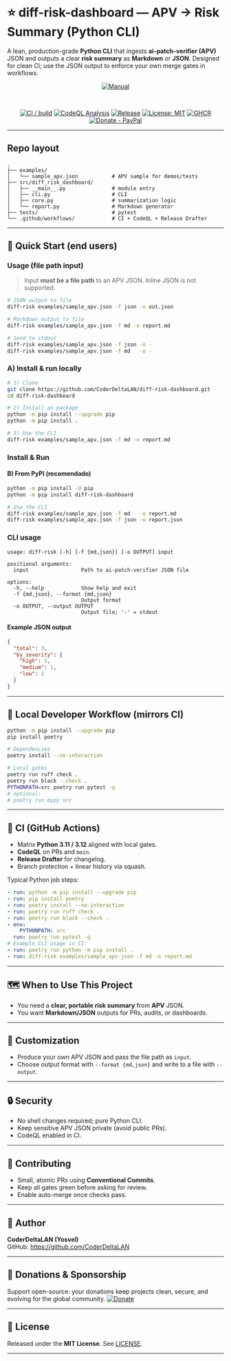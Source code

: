 # ⭐ diff-risk-dashboard — APV → Risk Summary (Python CLI)

A lean, production-grade **Python CLI** that ingests **ai-patch-verifier (APV)** JSON and outputs a clear **risk summary** as **Markdown** or **JSON**.
Designed for clean CI; use the JSON output to enforce your own merge gates in workflows.

<div align="center">

[![Manual](https://img.shields.io/badge/Manual-User%20Guide-blue?style=for-the-badge)](docs/MANUAL.md)

<br/>

[![CI / build](https://github.com/CoderDeltaLAN/diff-risk-dashboard/actions/workflows/build.yml/badge.svg?branch=main)](https://github.com/CoderDeltaLAN/diff-risk-dashboard/actions/workflows/build.yml)
[![CodeQL Analysis](https://github.com/CoderDeltaLAN/diff-risk-dashboard/actions/workflows/codeql.yml/badge.svg?branch=main)](https://github.com/CoderDeltaLAN/diff-risk-dashboard/actions/workflows/codeql.yml)
[![Release](https://img.shields.io/github/v/release/CoderDeltaLAN/diff-risk-dashboard?display_name=tag)](https://github.com/CoderDeltaLAN/diff-risk-dashboard/releases)
[![License: MIT](https://img.shields.io/badge/License-MIT-blue.svg)](LICENSE)
[![GHCR](https://img.shields.io/badge/container-ghcr.io-blue)](../../pkgs/container/diff-risk-dashboard)
[![Donate - PayPal](https://img.shields.io/badge/Donate-PayPal-0070ba?logo=paypal&logoColor=white)](https://www.paypal.com/donate/?hosted_button_id=YVENCBNCZWVPW)

</div>

---
## Repo layout

```text
.
├── examples/
│   └── sample_apv.json           # APV sample for demos/tests
├── src/diff_risk_dashboard/
│   ├── __main__.py               # module entry
│   ├── cli.py                    # CLI
│   ├── core.py                   # summarization logic
│   └── report.py                 # Markdown generator
├── tests/                        # pytest
└── .github/workflows/            # CI + CodeQL + Release Drafter
```

---

## 🚀 Quick Start (end users)

<!-- diff-risk:usage:start -->

### Usage (file path input)

> Input **must be a file path** to an APV JSON. Inline JSON is not supported.

```bash
# JSON output to file
diff-risk examples/sample_apv.json -f json -o out.json

# Markdown output to file
diff-risk examples/sample_apv.json -f md -o report.md

# Send to stdout
diff-risk examples/sample_apv.json -f json -o -
diff-risk examples/sample_apv.json -f md   -o -
```

<!-- diff-risk:usage:end -->

### A) Install & run locally

```bash
# 1) Clone
git clone https://github.com/CoderDeltaLAN/diff-risk-dashboard.git
cd diff-risk-dashboard

# 2) Install as package
python -m pip install --upgrade pip
python -m pip install .

# 3) Use the CLI
diff-risk examples/sample_apv.json -f md -o report.md
```

### Install & Run

#### B) From PyPI (recomendado)

```bash
python -m pip install -U pip
python -m pip install diff-risk-dashboard

# Use the CLI
diff-risk examples/sample_apv.json -f md   -o report.md
diff-risk examples/sample_apv.json -f json -o report.json
```

### CLI usage

```text
usage: diff-risk [-h] [-f {md,json}] [-o OUTPUT] input

positional arguments:
  input                 Path to ai-patch-verifier JSON file

options:
  -h, --help            Show help and exit
  -f {md,json}, --format {md,json}
                        Output format
  -o OUTPUT, --output OUTPUT
                        Output file; '-' = stdout
```

#### Example JSON output

```json
{
  "total": 3,
  "by_severity": {
    "high": 1,
    "medium": 1,
    "low": 1
  }
}
```

---

## 🧪 Local Developer Workflow (mirrors CI)

```bash
python -m pip install --upgrade pip
pip install poetry

# Dependencies
poetry install --no-interaction

# Local gates
poetry run ruff check .
poetry run black --check .
PYTHONPATH=src poetry run pytest -q
# optional:
# poetry run mypy src
```

---

## 🔧 CI (GitHub Actions)

- Matrix **Python 3.11 / 3.12** aligned with local gates.
- **CodeQL** on PRs and `main`.
- **Release Drafter** for changelog.
- Branch protection + linear history via squash.

Typical Python job steps:

```yaml
- run: python -m pip install --upgrade pip
- run: pip install poetry
- run: poetry install --no-interaction
- run: poetry run ruff check .
- run: poetry run black --check .
- env:
    PYTHONPATH: src
  run: poetry run pytest -q
# Example CLI usage in CI:
- run: poetry run python -m pip install .
- run: diff-risk examples/sample_apv.json -f md -o report.md
```

---

## 🗺 When to Use This Project

- You need a **clear, portable risk summary** from **APV** JSON.
- You want **Markdown/JSON** outputs for PRs, audits, or dashboards.

---

## 🧩 Customization

- Produce your own APV JSON and pass the file path as `input`.
- Choose output format with `--format {md,json}` and write to a file with `--output`.

---

## 🔒 Security

- No shell changes required; pure Python CLI.
- Keep sensitive APV JSON private (avoid public PRs).
- CodeQL enabled in CI.

---

## 🙌 Contributing

- Small, atomic PRs using **Conventional Commits**.
- Keep all gates green before asking for review.
- Enable auto-merge once checks pass.

---

## 👤 Author

**CoderDeltaLAN (Yosvel)**  
GitHub: https://github.com/CoderDeltaLAN

---

## 💚 Donations & Sponsorship

Support open-source: your donations keep projects clean, secure, and evolving for the global community.
[![Donate](https://img.shields.io/badge/Donate-PayPal-0070ba?logo=paypal&logoColor=white)](https://www.paypal.com/donate/?hosted_button_id=YVENCBNCZWVPW)

---

## 📄 License

Released under the **MIT License**. See [LICENSE](LICENSE).

---

<!-- sync: 2025-09-17T06:38:28Z -->
